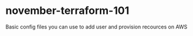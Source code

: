 # november-terraform-101
Basic config files you can use to add user and provision recources on AWS 
